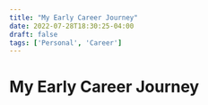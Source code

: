 ```yaml
---
title: "My Early Career Journey"
date: 2022-07-28T18:30:25-04:00
draft: false
tags: ['Personal', 'Career']
---
```


# My Early Career Journey 
